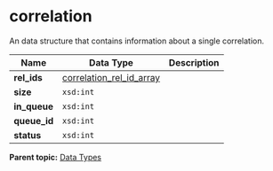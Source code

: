 # correlation

An data structure that contains information about a single correlation.

|Name|Data Type|Description|
|----|---------|-----------|
|**rel\_ids** |[correlation\_rel\_id\_array](r_correlation_rel_id_array.md#)| |
|**size** |`xsd:int` | |
|**in\_queue** |`xsd:int` | |
|**queue\_id** |`xsd:int` | |
|**status** |`xsd:int` | |

**Parent topic:** [Data Types](../data_types/c_datatypes.md)

